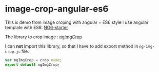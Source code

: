 # image-crop-angular-es6
This is demo from image croping with angular + ES6 style
I use angular template with ES6: [NG6-starter](https://github.com/AngularClass/NG6-starter)

The library to crop image : [ngImgCrop](https://github.com/alexk111/ngImgCrop)

I can **not** import this library, so that I have to add export method in `ng-img-crop.js` file: 
```javascript
var ngImgCrop = crop.name;
export default ngImgCrop;
```

